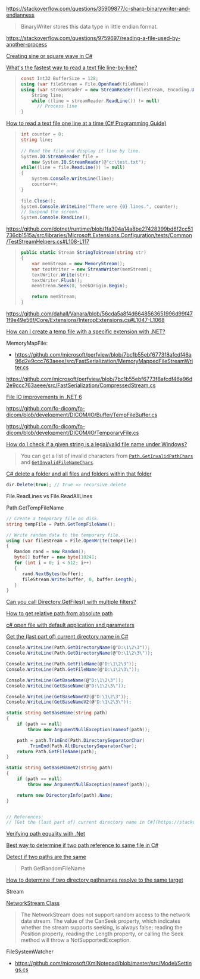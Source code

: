 https://stackoverflow.com/questions/35909877/c-sharp-binarywriter-and-endianness
> BinaryWriter stores this data type in little endian format.

https://stackoverflow.com/questions/9759697/reading-a-file-used-by-another-process

[Creating sine or square wave in C#](https://stackoverflow.com/questions/203890/creating-sine-or-square-wave-in-c-sharp)

[What's the fastest way to read a text file line-by-line?](https://stackoverflow.com/questions/8037070/whats-the-fastest-way-to-read-a-text-file-line-by-line)

> ```cs
> const Int32 BufferSize = 128;
> using (var fileStream = File.OpenRead(fileName))
> using (var streamReader = new StreamReader(fileStream, Encoding.UTF8, true, BufferSize)) {
>     String line;
>     while ((line = streamReader.ReadLine()) != null)
>       // Process line
> }
> ```

[How to read a text file one line at a time (C# Programming Guide)](https://docs.microsoft.com/en-us/dotnet/csharp/programming-guide/file-system/how-to-read-a-text-file-one-line-at-a-time)

> ```csharp
> int counter = 0;  
> string line;  
>   
> // Read the file and display it line by line.  
> System.IO.StreamReader file =
>     new System.IO.StreamReader(@"c:\test.txt");  
> while((line = file.ReadLine()) != null)  
> {  
>     System.Console.WriteLine(line);  
>     counter++;  
> }  
>   
> file.Close();  
> System.Console.WriteLine("There were {0} lines.", counter);  
> // Suspend the screen.  
> System.Console.ReadLine();  
> ```

https://github.com/dotnet/runtime/blob/1fa304a14a8be27428399bd6f2cc51736cb1515a/src/libraries/Microsoft.Extensions.Configuration/tests/Common/TestStreamHelpers.cs#L108-L117

> ```csharp
> public static Stream StringToStream(string str)
> {
>     var memStream = new MemoryStream();
>     var textWriter = new StreamWriter(memStream);
>     textWriter.Write(str);
>     textWriter.Flush();
>     memStream.Seek(0, SeekOrigin.Begin);
> 
>     return memStream;
> }
> ```

https://github.com/dahall/Vanara/blob/56cda5a8f4d6648563651996d99f471f9e49e56f/Core/Extensions/InteropExtensions.cs#L1047-L1068

[How can I create a temp file with a specific extension with .NET?](https://stackoverflow.com/questions/581570/how-can-i-create-a-temp-file-with-a-specific-extension-with-net)

MemoryMapFile:

- https://github.com/microsoft/perfview/blob/7bc1b55ebf6773f8afcdf46a96d2e9ccc763aeee/src/FastSerialization/MemoryMappedFileStreamWriter.cs

https://github.com/microsoft/perfview/blob/7bc1b55ebf6773f8afcdf46a96d2e9ccc763aeee/src/FastSerialization/CompressedStream.cs

[File IO improvements in .NET 6](https://devblogs.microsoft.com/dotnet/file-io-improvements-in-dotnet-6/)

https://github.com/fo-dicom/fo-dicom/blob/development/DICOM/IO/Buffer/TempFileBuffer.cs

https://github.com/fo-dicom/fo-dicom/blob/development/DICOM/IO/TemporaryFile.cs

[How do I check if a given string is a legal/valid file name under Windows?](https://stackoverflow.com/questions/62771/how-do-i-check-if-a-given-string-is-a-legal-valid-file-name-under-windows)

> You can get a list of invalid characters from [`Path.GetInvalidPathChars`](http://msdn.microsoft.com/en-us/library/system.io.path.getinvalidpathchars.aspx) and [`GetInvalidFileNameChars`](http://msdn.microsoft.com/en-us/library/system.io.path.getinvalidfilenamechars.aspx).

[C# delete a folder and all files and folders within that folder](https://stackoverflow.com/questions/2222718/c-sharp-delete-a-folder-and-all-files-and-folders-within-that-folder)

```csharp
dir.Delete(true); // true => recursive delete
```

File.ReadLines vs File.ReadAllLines

Path.GetTempFileName

```csharp
// Create a temporary file on disk.
string tempFile = Path.GetTempFileName();

// Write random data to the temporary file.
using (var fileStream = File.OpenWrite(tempFile))
{
   Random rand = new Random();
   byte[] buffer = new byte[1024];
   for (int i = 0; i < 512; i++)
   {
      rand.NextBytes(buffer);
      fileStream.Write(buffer, 0, buffer.Length);
   }
}
```

[Can you call Directory.GetFiles() with multiple filters?](https://stackoverflow.com/questions/163162/can-you-call-directory-getfiles-with-multiple-filters)

[How to get relative path from absolute path](https://stackoverflow.com/questions/275689/how-to-get-relative-path-from-absolute-path)

[c# open file with default application and parameters](https://stackoverflow.com/questions/11365984/c-sharp-open-file-with-default-application-and-parameters)

[Get the (last part of) current directory name in C#](https://stackoverflow.com/questions/6018293/get-the-last-part-of-current-directory-name-in-c-sharp)

```csharp
Console.WriteLine(Path.GetDirectoryName(@"D:\1\2\3"));
Console.WriteLine(Path.GetDirectoryName(@"D:\1\2\3\"));

Console.WriteLine(Path.GetFileName(@"D:\1\2\3"));
Console.WriteLine(Path.GetFileName(@"D:\1\2\3\"));

Console.WriteLine(GetBaseName(@"D:\1\2\3"));
Console.WriteLine(GetBaseName(@"D:\1\2\3\"));

Console.WriteLine(GetBaseNameV2(@"D:\1\2\3"));
Console.WriteLine(GetBaseNameV2(@"D:\1\2\3\"));

static string GetBaseName(string path)
{
    if (path == null)
        throw new ArgumentNullException(nameof(path));

    path = path.TrimEnd(Path.DirectorySeparatorChar)
        .TrimEnd(Path.AltDirectorySeparatorChar);
    return Path.GetFileName(path);
}

static string GetBaseNameV2(string path)
{
    if (path == null)
        throw new ArgumentNullException(nameof(path));

    return new DirectoryInfo(path).Name;
}


// References:
// [Get the (last part of) current directory name in C#](https://stackoverflow.com/questions/6018293/get-the-last-part-of-current-directory-name-in-c-sharp)
```

[Verifying path equality with .Net](https://stackoverflow.com/questions/7344978/verifying-path-equality-with-net)

[Best way to determine if two path reference to same file in C#](https://stackoverflow.com/questions/410705/best-way-to-determine-if-two-path-reference-to-same-file-in-c-sharp)

[Detect if two paths are the same](https://stackoverflow.com/questions/31097236/detect-if-two-paths-are-the-same)

> Path.GetRandomFileName

[How to determine if two directory pathnames resolve to the same target](https://superuser.com/questions/881547/how-to-determine-if-two-directory-pathnames-resolve-to-the-same-target)

Stream

[NetworkStream Class](https://learn.microsoft.com/en-us/dotnet/api/system.net.sockets.networkstream?view=net-6.0)

> The NetworkStream does not support random access to the network data stream. The value of the CanSeek property, which indicates whether the stream supports seeking, is always false; reading the Position property, reading the Length property, or calling the Seek method will throw a NotSupportedException.

FileSystemWatcher

- https://github.com/microsoft/XmlNotepad/blob/master/src/Model/Settings.cs
